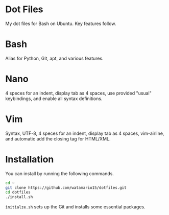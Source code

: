 # Dot Files
My dot files for Bash on Ubuntu.  Key features follow.

# Bash
Alias for Python, Git, apt, and various features.

# Nano
4 speces for an indent, display tab as 4 spaces, use provided "usual" keybindings, and enable all syntax definitions.

# Vim
Syntax, UTF-8, 4 speces for an indent, display tab as 4 spaces, vim-airline, and automatic add the closing tag for HTML/XML.

# Installation
You can install by running the following commands.

```sh
cd ~
git clone https://github.com/watamario15/dotfiles.git
cd dotfiles
./install.sh
```

`initialze.sh` sets up the Git and installs some essential packages.